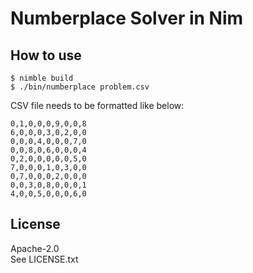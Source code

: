 # Numberplace Solver in Nim

## How to use

```
$ nimble build
$ ./bin/numberplace problem.csv
```

CSV file needs to be formatted like below:

```
0,1,0,0,0,9,0,0,8
6,0,0,0,3,0,2,0,0
0,0,0,4,0,0,0,7,0
0,0,8,0,6,0,0,0,4
0,2,0,0,0,0,0,5,0
7,0,0,0,1,0,3,0,0
0,7,0,0,0,2,0,0,0
0,0,3,0,8,0,0,0,1
4,0,0,5,0,0,0,6,0

```

## License

Apache-2.0  
See LICENSE.txt
